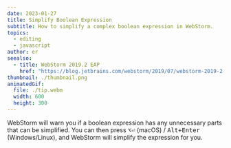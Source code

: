 ```yaml
---
date: 2023-01-27
title: Simplify Boolean Expression
subtitle: How to simplify a complex boolean expression in WebStorm.
topics:
  - editing
  - javascript
author: er
seealso:
  - title: WebStorm 2019.2 EAP
    href: "https://blog.jetbrains.com/webstorm/2019/07/webstorm-2019-2-eap-6/"
thumbnail: ./thumbnail.png
animatedGif:
  file: ./tip.webm
  width: 600
  height: 300
---
```


WebStorm will warn you if a boolean expression has any unnecessary parts that can be simplified. You can then press <kbd>⌥⏎</kbd> (macOS) / <kbd>Alt+Enter</kbd> (Windows/Linux), and WebStorm will simplify the expression for you.
